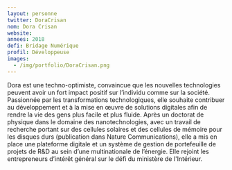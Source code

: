 ```yaml
---
layout: personne
twitter: DoraCrisan
nom: Dora Crisan
website:
annees: 2018
defi: Bridage Numérique
profil: Développeuse
images:
  - /img/portfolio/DoraCrisan.png
---
```


Dora est une techno-optimiste, convaincue que les nouvelles
technologies peuvent avoir un fort impact positif sur l’individu comme
sur la société. Passionnée par les transformations technologiques,
elle souhaite contribuer au développement et à la mise en œuvre de
solutions digitales afin de rendre la vie des gens plus facile et plus
fluide. Après un doctorat de physique dans le domaine des
nanotechnologies, avec un travail de recherche portant sur des
cellules solaires et des cellules de mémoire pour les disques durs
(publication dans Nature Communications), elle a mis en place une
plateforme digitale et un système de gestion de portefeuille de
projets de R&D au sein d’une multinationale de l’énergie. Elle rejoint
les entrepreneurs d’intérêt général sur le défi du ministère de
l'Intérieur.
